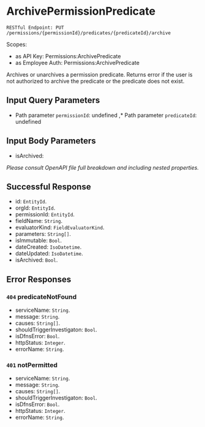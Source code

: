 # ArchivePermissionPredicate

`RESTful Endpoint: PUT /permissions/{permissionId}/predicates/{predicateId}/archive`

Scopes:

* as API Key: Permissions:ArchivePredicate
* as Employee Auth: Permissions:ArchivePredicate

Archives or unarchives a permission predicate. Returns error if the user is not authorized to archive the predicate or the predicate does not exist.

## Input Query Parameters

* Path parameter `permissionId`: undefined ,\* Path parameter `predicateId`: undefined

## Input Body Parameters

* isArchived:

_Please consult OpenAPI file full breakdown and including nested properties._

## Successful Response

* id: `EntityId`.
* orgId: `EntityId`.
* permissionId: `EntityId`.
* fieldName: `String`.
* evaluatorKind: `FieldEvaluatorKind`.
* parameters: `String[]`.
* isImmutable: `Bool`.
* dateCreated: `IsoDatetime`.
* dateUpdated: `IsoDatetime`.
* isArchived: `Bool`.

## Error Responses

### `404` **predicateNotFound**

* serviceName: `String`.
* message: `String`.
* causes: `String[]`.
* shouldTriggerInvestigaton: `Bool`.
* isDfnsError: `Bool`.
* httpStatus: `Integer`.
* errorName: `String`.

### `401` **notPermitted**

* serviceName: `String`.
* message: `String`.
* causes: `String[]`.
* shouldTriggerInvestigaton: `Bool`.
* isDfnsError: `Bool`.
* httpStatus: `Integer`.
* errorName: `String`.
